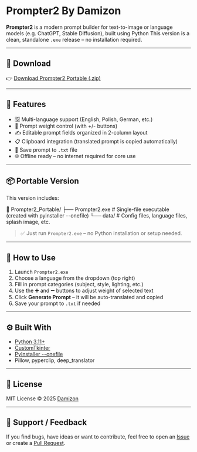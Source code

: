 # Prompter2 By Damizon

**Prompter2** is a modern prompt builder for text-to-image or language models (e.g. ChatGPT, Stable Diffusion), built using Python 
This version is a clean, standalone `.exe` release – no installation required.

---
## 🔽 Download

👉 [Download Prompter2 Portable (.zip)](https://github.com/Damizon/Prompter2/raw/main/release/Prompter2.zip)

---

## 🚀 Features

- 🈳 Multi-language support (English, Polish, German, etc.)
- 🎯 Prompt weight control (with +/- buttons)
- ✍️ Editable prompt fields organized in 2-column layout
- 📋 Clipboard integration (translated prompt is copied automatically)
- 💾 Save prompt to `.txt` file
- 🌐 Offline ready – no internet required for core use

---

## 📦 Portable Version

This version includes:

📁 Prompter2_Portable/
├── Prompter2.exe # Single-file executable (created with pyinstaller --onefile)
└── data/ # Config files, language files, splash image, etc.
> ✅ Just run `Prompter2.exe` – no Python installation or setup needed.

---

## 🧠 How to Use

1. Launch `Prompter2.exe`
2. Choose a language from the dropdown (top right)
3. Fill in prompt categories (subject, style, lighting, etc.)
4. Use the ➕ and ➖ buttons to adjust weight of selected text
5. Click **Generate Prompt** – it will be auto-translated and copied
6. Save your prompt to `.txt` if needed

---

## ⚙️ Built With

- [Python 3.11+](https://www.python.org)
- [CustomTkinter](https://github.com/TomSchimansky/CustomTkinter)
- [PyInstaller --onefile](https://pyinstaller.org/)
- Pillow, pyperclip, deep_translator

---

## 📄 License

MIT License © 2025 [Damizon](https://github.com/Damizon)

---

## 🙋 Support / Feedback

If you find bugs, have ideas or want to contribute, feel free to open an [Issue](https://github.com/Damizon/Prompter2/issues) or create a [Pull Request](https://github.com/Damizon/Prompter2/pulls).


